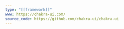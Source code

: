 ```yaml
---
type: "[[framework]]"
www: https://chakra-ui.com/
source_code: https://github.com/chakra-ui/chakra-ui
---
```

